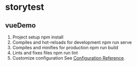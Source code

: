 # storytest

## vueDemo

1. Project setup
npm install
2. Compiles and hot-reloads for development
npm run serve
3. Compiles and minifies for production
npm run build
4. Lints and fixes files
npm run lint
5. Customize configuration
See [Configuration Reference](https://cli.vuejs.org/config/).
